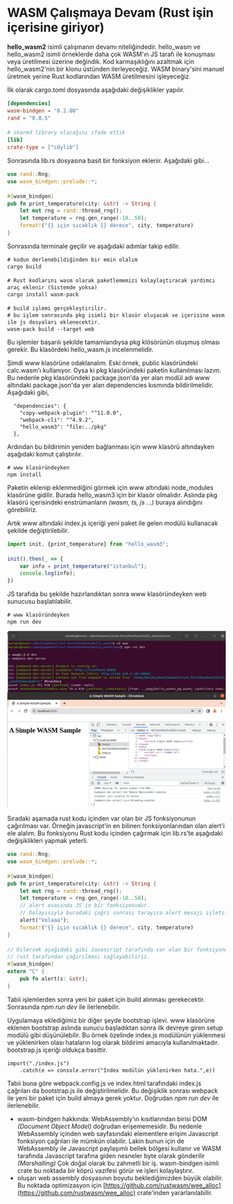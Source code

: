 # WASM Çalışmaya Devam (Rust işin içerisine giriyor)

**hello_wasm2** isimli çalışmanın devamı niteliğindedir. hello_wasm ve hello_wasm2 isimli örneklerde daha çok WASM'ın JS tarafı ile konuşması veya üretilmesi üzerine değindik. Kod karmaşıklığını azaltmak için hello_wasm2'nin bir klonu üstünden ilerleyeceğiz. WASM binary'sini manuel üretmek yerine Rust kodlarından WASM üretilmesini işleyeceğiz.

İlk olarak cargo.toml dosyasında aşağıdaki değişiklikler yapılır.

```toml
[dependencies]
wasm-bindgen = "0.2.80"
rand = "0.8.5"

# shared library olacağını ifade ettik
[lib]
crate-type = ["cdylib"]
```

Sonrasında lib.rs dosyasına basit bir fonksiyon eklenir. Aşağıdaki gibi...

```rust
use rand::Rng;
use wasm_bindgen::prelude::*;

#[wasm_bindgen]
pub fn print_temperature(city: &str) -> String {
    let mut rng = rand::thread_rng();
    let temperature = rng.gen_range(-10..50);
    format!("{} için sıcaklık {} derece", city, temperature)
}
```

Sonrasında terminale geçilir ve aşağıdaki adımlar takip edilir.

```shell
# kodun derlenebildiğinden bir emin olalım
cargo build

# Rust kodlarını wasm olarak paketlememizi kolaylaştıracak yardımcı araç eklenir (Sistemde yoksa)
cargo install wasm-pack

# build işlemi gerçekleştirilir.
# bu işlem sonrasında pkg isimli bir klasör oluşacak ve içerisine wasm ile js dosyaları eklenecektir.
wasm-pack build --target web
```

Bu işlemler başarılı şekilde tamamlandıysa pkg klösörünün oluşmuş olması gerekir. Bu klasördeki hello_wasm.js incelenmelidir.

Şimdi www klasörüne odaklanalım. Eski örnek, public klasöründeki calc.wasm'ı kullanıyor. Oysa ki pkg klasöründeki paketin kullanılması lazım. Bu nedenle pkg klasöründeki package.json'da yer alan modül adı www altındaki package.json'da yer alan dependencies kısmında bildirilmelidir. Aşağıdaki gibi,

```text
  "dependencies": {
    "copy-webpack-plugin": "^11.0.0",
    "webpack-cli": "^4.9.2",
    "hello_wasm3": "file:../pkg"
  },
```

Ardından bu bildirimin yeniden bağlanması için www klasörü altındayken aşağıdaki komut çalıştırılır.

```shell
# www klasöründeyken
npm install
```

Paketin eklenip eklenmediğini görmek için www altındaki node_modules klasörüne gidilir. Burada hello_wasm3 için bir klasör olmalıdır. Aslında pkg klasörü içerisindeki enstrümanların *(wasm, ts, js ...)* buraya alındığını görebiliriz.

Artık www altındaki index.js içeriği yeni paket ile gelen modülü kullanacak şekilde değiştirilebilir.

```javascript
import init, {print_temperature} from "hello_wasm3";

init().then(_ => {
    var info = print_temperature("istanbul");
    console.log(info);
})
```

JS tarafıda bu şekilde hazırlandıktan sonra www klasöründeyken web sunucusu başlatılabilir.

```shell
# www klasöründeyken
npm run dev
```

![../images/hello_wasm11.png](../images/hello_wasm_11.png)

Sıradaki aşamada rust kodu içinden var olan bir JS fonksiyonunun çağırılması var. Örneğin javascript'in en bilinen fonksiyonlarından olan alert'i ele alalım. Bu fonksiyonu Rust kodu içinden çağırmak için lib.rs'te aşağıdaki değişiklikleri yapmak yeterli.

```rust
use rand::Rng;
use wasm_bindgen::prelude::*;

#[wasm_bindgen]
pub fn print_temperature(city: &str) -> String {
    let mut rng = rand::thread_rng();
    let temperature = rng.gen_range(-10..50);
    // alert esasında JS'in bir fonksiyonudur.
    // Dolayısıyla buradaki çağrı sonrası tarayıca alert mesajı işletilecektir.
    alert("Volaaa");
    format!("{} için sıcaklık {} derece", city, temperature)
}

// Dilersek aşağıdaki gibi Javascript tarafında var olan bir fonksiyonun
// rust tarafından çağırılması sağlayabiliriz.
#[wasm_bindgen]
extern "C" {
    pub fn alert(s: &str);
}
```

Tabii işlemlerden sonra yeni bir paket için build alınması gerekecektir. Sonrasında *npm run dev* ile ilerlenebilir.

Uygulamaya eklediğimiz bir diğer şeyde bootstrap işlevi. www klasörüne eklenen bootstrap aslında sunucu başladıktan sonra ilk devreye giren setup modülü gibi düşünülebilir. Bu örnek özelinde index.js modülünün yüklenmesi ve yüklenirken olası hataların log olarak bildirimi amacıyla kullanılmaktadır. bootstrap.js içeriği oldukça basittir.

```text
import("./index.js")
    .catch(e => console.error("Index modülün yüklenirken hata.",e))
```

Tabii buna göre webpack.config.js ve index.html tarafındaki index.js çağrıları da bootstrap.js ile değiştirilmelidir. Bu değişiklik sonrası webpack ile yeni bir paket için build almaya gerek yoktur. Doğrudan *npm run dev* ile ilerlenebilir. 

- wasm-bindgen hakkında: WebAssembly'ın kısıtlarından birisi DOM *(Document Object Model)* doğrudan erişememesidir. Bu nedenle WebAssembly içinden web sayfasındaki elementlere erişim Javascript fonksiyon çağrıları ile mümkün olabilir. Lakin bunun için de WebAssembly ile Javascript paylaşımlı bellek bölgesi kullanır ve WASM tarafında Javascript tarafına giden nesneler byte olarak gönderilir *(Marshalling)* Çok doğal olarak bu zahmetli bir iş. wasm-bindgen isimli crate bu noktada bir köprü vazifesi görür ve işleri kolaylaştırır.
- oluşan web assembly dosyasının boyutu beklediğimizden büyük olabilir. Bu noktada optimizasyon için [https://github.com/rustwasm/wee_alloc](https://github.com/rustwasm/wee_alloc) crate'inden yararlanılabilir.

